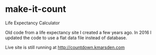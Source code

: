 # make-it-count
Life Expectancy Calculator

Old code from a life expectancy site I created a few years ago. In 2016 I updated the code to use a flat data file instead of database.  

Live site is still running at http://countdown.kmarsden.com
